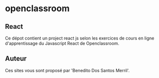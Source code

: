 # openclassroom 


## React
Ce dépot contient un project react js selon les exercices de cours en ligne d'apprentissage du Javascript React de Openclassroom.

## Auteur
Ces sites  vous sont proposé par 'Benedito Dos Santos Merril'.

